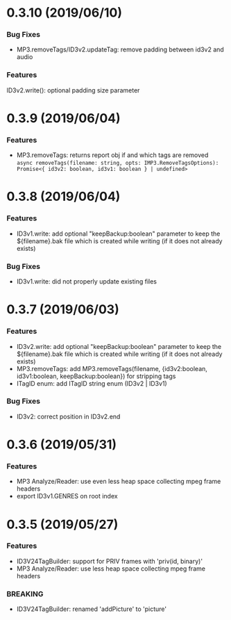 <a name="0.3.10"></a>
# 0.3.10 (2019/06/10)
### Bug Fixes
* MP3.removeTags/ID3v2.updateTag: remove padding between id3v2 and audio

### Features
ID3v2.write(): optional padding size parameter

<a name="0.3.9"></a>
# 0.3.9 (2019/06/04)
### Features
* MP3.removeTags: returns report obj if and which tags are removed
`async removeTags(filename: string, opts: IMP3.RemoveTagsOptions): Promise<{ id3v2: boolean, id3v1: boolean } | undefined>`

<a name="0.3.8"></a>
# 0.3.8 (2019/06/04)
### Features
* ID3v1.write: add optional "keepBackup:boolean" parameter to keep the ${filename}.bak file which is created while writing (if it does not already exists)

### Bug Fixes
* ID3v1.write: did not properly update existing files

<a name="0.3.7"></a>
# 0.3.7 (2019/06/03)
### Features
* ID3v2.write: add optional "keepBackup:boolean" parameter to keep the ${filename}.bak file which is created while writing (if it does not already exists)
* MP3.removeTags: add MP3.removeTags(filename, {id3v2:boolean, id3v1:boolean, keepBackup:boolean}) for stripping tags
* ITagID enum: add ITagID string enum (ID3v2 | ID3v1)

### Bug Fixes
* ID3v2: correct position in ID3v2.end 

<a name="0.3.6"></a>
# 0.3.6 (2019/05/31)
### Features
* MP3 Analyze/Reader: use even less heap space collecting mpeg frame headers
* export ID3v1.GENRES on root index

<a name="0.3.5"></a>
# 0.3.5 (2019/05/27)

### Features
* ID3V24TagBuilder: support for PRIV frames with 'priv(id, binary)'
* MP3 Analyze/Reader: use less heap space collecting mpeg frame headers

### BREAKING
* ID3V24TagBuilder: renamed 'addPicture' to 'picture'

